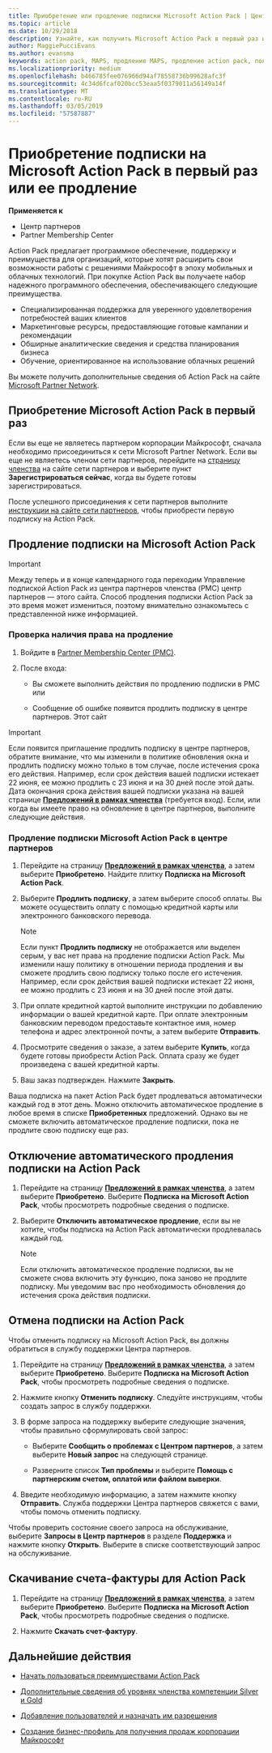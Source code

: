 ```yaml
---
title: Приобретение или продление подписки Microsoft Action Pack | Центр партнеров
ms.topic: article
ms.date: 10/29/2018
description: Узнайте, как получить Microsoft Action Pack в первый раз или продлить имеющуюся подписку.
author: MaggiePucciEvans
ms.author: evansma
keywords: action pack, MAPS, продление MAPS, продление action pack, получение action pack
ms.localizationpriority: medium
ms.openlocfilehash: b466785fee076966d94af78558736b99628afc3f
ms.sourcegitcommit: 4c34d6fcaf020bcc53eaa5f0379011a56149a14f
ms.translationtype: MT
ms.contentlocale: ru-RU
ms.lasthandoff: 03/05/2019
ms.locfileid: "57587887"
---
```

# <a name="buy-for-the-first-time-or-renew-a-microsoft-action-pack-subscription"></a>Приобретение подписки на Microsoft Action Pack в первый раз или ее продление

**Применяется к**

-  Центр партнеров
-  Partner Membership Center

Action Pack предлагает программное обеспечение, поддержку и преимущества для организаций, которые хотят расширить свои возможности работы с решениями Майкрософт в эпоху мобильных и облачных технологий. При покупке Action Pack вы получаете набор надежного программного обеспечения, обеспечивающего следующие преимущества. 

- Специализированная поддержка для уверенного удовлетворения потребностей ваших клиентов 
- Маркетинговые ресурсы, предоставляющие готовые кампании и рекомендации 
- Обширные аналитические сведения и средства планирования бизнеса 
- Обучение, ориентированное на использование облачных решений 

Вы можете получить дополнительные сведения об Action Pack на сайте [Microsoft Partner Network](https://partner.microsoft.com/membership/internal-use-software#simple-tab-content-3).

## <a name="buy-microsoft-action-pack-for-the-first-time"></a>Приобретение Microsoft Action Pack в первый раз

Если вы еще не являетесь партнером корпорации Майкрософт, сначала необходимо присоединиться к сети Microsoft Partner Network. Если вы еще не являетесь членом сети партнеров, перейдите на [страницу членства](https://partner.microsoft.com/membership) на сайте сети партнеров и выберите пункт **Зарегистрироваться сейчас**, когда вы будете готовы зарегистрироваться. 

После успешного присоединения к сети партнеров выполните [инструкции на сайте сети партнеров](https://partner.microsoft.com/membership/action-pack), чтобы приобрести первую подписку на Action Pack. 

## <a name="renew-a-microsoft-action-pack-subscription"></a>Продление подписки на Microsoft Action Pack

>[!IMPORTANT]
>Между теперь и в конце календарного года переходим Управление подпиской Action Pack из центра партнеров членства (PMC) центр партнеров — этого сайта. Способ продления подписки Action Pack за это время может измениться, поэтому внимательно ознакомьтесь с представленной ниже информацией.  

### <a name="check-your-renewal-eligibility"></a>Проверка наличия права на продление

1. Войдите в [Partner Membership Center (PMC)](https://partner.microsoft.com/_login?authType=OpenIdConnect).

2. После входа:

    - Вы сможете выполнить действия по продлению подписки в PMC или

    - Сообщение об ошибке появится продлить подписку в центре партнеров. Этот сайт

>[!IMPORTANT]
>Если появится приглашение продлить подписку в центре партнеров, обратите внимание, что мы изменили в политике обновления окна и продлить подписку можно только в том случае, после истечения срока его действия. Например, если срок действия вашей подписки истекает 22 июня, ее можно продлить с 23 июня и на 30 дней после этой даты.       
>Дата окончания срока действия вашей подписки указана на вашей странице [**Предложений в рамках членства**](https://partnercenter.microsoft.com/pcv/partnership/offers) (требуется вход). Если, или когда вы имеете право на обновление в центре партнеров, выполните следующие действия.  



### <a name="to-renew-a-microsoft-action-pack-subscription-in-the-partner-center"></a>Продление подписки Microsoft Action Pack в центре партнеров

1. Перейдите на страницу [**Предложений в рамках членства**](https://partnercenter.microsoft.com/pcv/partnership/offers), а затем выберите **Приобретено**. Найдите плитку **Подписка на Microsoft Action Pack**.  

2. Выберите **Продлить подписку**, а затем выберите способ оплаты. Вы можете осуществить оплату с помощью кредитной карты или электронного банковского перевода.

    >[!NOTE]
    >Если пункт **Продлить подписку** не отображается или выделен серым, у вас нет права на продление подписки Action Pack. Мы изменили нашу политику в отношении периода продления и вы сможете продлить свою подписку только после его истечения. Например, если срок действия вашей подписки истекает 22 июня, ее можно продлить с 23 июня и на 30 дней после этой даты.  

3. При оплате кредитной картой выполните инструкции по добавлению информации о вашей кредитной карте. При оплате электронным банковским переводом предоставьте контактное имя, номер телефона и адрес электронной почты, а затем выберите **Отправить**. 
     
4. Просмотрите сведения о заказе, а затем выберите **Купить**, когда будете готовы приобрести Action Pack. Оплата сразу же будет произведена с вашей кредитной карты.

5. Ваш заказ подтвержден. Нажмите **Закрыть**.

Ваша подписка на пакет Action Pack будет продлеваться автоматически каждый год в этот день. Можно отключить автоматическое продление в любое время в списке **Приобретенных** предложений. Однако вы не сможете включить автоматическое продление подписки, пока не продлите свою подписку еще раз. 


## <a name="turn-off-automatic-action-pack-subscription-renewal"></a>Отключение автоматического продления подписки на Action Pack

1. Перейдите на страницу [**Предложений в рамках членства**](https://partnercenter.microsoft.com/pcv/partnership/offers), а затем выберите **Приобретено**. Выберите **Подписка на Microsoft Action Pack**, чтобы просмотреть подробные сведения о подписке. 

2. Выберите **Отключить автоматическое продление**, если вы не хотите, чтобы подписка на Action Pack автоматически продлевалась каждый год. 

    >[!NOTE]
    >Если отключить автоматическое продление подписки, вы не сможете снова включить эту функцию, пока заново не продлите подписку. Мы уведомим вас про необходимость обновления до истечения срока действия подписки.


## <a name="cancel-your-action-pack-subscription"></a>Отмена подписки на Action Pack

Чтобы отменить подписку на Microsoft Action Pack, вы должны обратиться в службу поддержки Центра партнеров.

1. Перейдите на страницу [**Предложений в рамках членства**](https://partnercenter.microsoft.com/pcv/partnership/offers), а затем выберите **Приобретено**. Выберите **Подписка на Microsoft Action Pack**, чтобы просмотреть подробные сведения о подписке. 

3. Нажмите кнопку **Отменить подписку**. Следуйте инструкциям, чтобы создать запрос в службу поддержки. 

4. В форме запроса на поддержку выберите следующие значения, чтобы правильно сформулировать свой запрос:

    -  Выберите **Сообщить о проблемах с Центром партнеров**, а затем выберите **Новый запрос** на следующей странице.

    -  Разверните список **Тип проблемы** и выберите **Помощь с партнерским счетом, оплатой или файлом выверки**. 

5. Введите необходимую информацию, а затем нажмите кнопку **Отправить**. Служба поддержки Центра партнеров свяжется с вами, чтобы помочь отменить подписку.

Чтобы проверить состояние своего запроса на обслуживание, выберите **Запросы в Центр партнеров** в разделе **Поддержка** и нажмите кнопку **Открыть**. Выберите в списке соответствующий запрос на обслуживание.  

## <a name="download-your-action-pack-invoice"></a>Скачивание счета-фактуры для Action Pack

1. Перейдите на страницу [**Предложений в рамках членства**](https://partnercenter.microsoft.com/pcv/partnership/offers), а затем выберите **Приобретено**. Выберите **Подписка на Microsoft Action Pack**, чтобы просмотреть подробные сведения о подписке. 

3. Нажмите **Скачать счет-фактуру**.
 
## <a name="next-steps"></a>Дальнейшие действия

-   [Начать пользоваться преимуществами Action Pack](manage-your-partner-network-benefits.md)

-   [Дополнительные сведения об уровнях членства компетенции Silver и Gold](https://partner.microsoft.com/membership/internal-use-software#simple-tab-content-2)

-   [Добавление пользователей и назначать им разрешения](create-user-accounts-and-set-permissions.md)

-   [Создание бизнес-профиль для получения продаж корпорации Майкрософт](create-a-marketing-profile.md)



